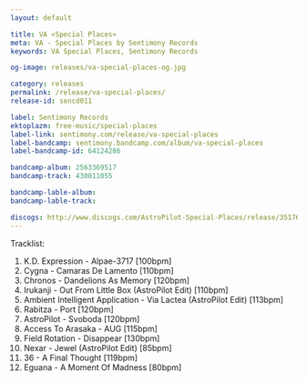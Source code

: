 ```yaml
---
layout: default

title: VA «Special Places»
meta: VA - Special Places by Sentimony Records
keywords: VA Special Places, Sentimony Records

og-image: releases/va-special-places-og.jpg

category: releases
permalink: /release/va-special-places/
release-id: sencd011

label: Sentimony Records
ektoplazm: free-music/special-places
label-link: sentimony.com/release/va-special-places
label-bandcamp: sentimony.bandcamp.com/album/va-special-places
label-bandcamp-id: 64124286

bandcamp-album: 2563369517
bandcamp-track: 430811055

bandcamp-lable-album: 
bandcamp-lable-track: 

discogs: http://www.discogs.com/AstroPilot-Special-Places/release/3517621
---
```


Tracklist:

01. K.D. Expression - Alpae-3717 [100bpm]
02. Cygna - Camaras De Lamento [110bpm]
03. Chronos - Dandelions As Memory [120bpm]
04. Irukanji - Out From Little Box (AstroPilot Edit) [110bpm]
05. Ambient Intelligent Application - Via Lactea (AstroPilot Edit) [113bpm]
06. Rabitza - Port [120bpm]
07. AstroPilot - Svoboda [120bpm]
08. Access To Arasaka - AUG [115bpm]
09. Field Rotation - Disappear [130bpm]
10. Nexar - Jewel (AstroPilot Edit) [85bpm]
11. 36 - A Final Thought [119bpm]
12. Eguana - A Moment Of Madness [80bpm]